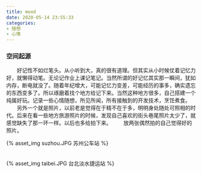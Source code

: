 ```yaml
---
title: mood
date: 2020-05-14 23:55:33
categories:
- 随想
- 心情
---
```


### 空间起源

&emsp;&emsp;好记性不如烂笔头。从小听到大，真的很有道理。但其实从小时候仗着记忆力好，就懒得动笔。无论记作业上课记笔记。当然所谓的好记忆其实那一瞬间，犹如内存，断电就没了。随着年纪增大，可能记忆力变差，可能经历的事多，确实遗忘的东西变多了。所以琢磨着找个地方给记下来。当然这种地方很多，自己搭建一个纯属好玩。记录一些心情随想，所见所闻，所有接触到的开发技术，烹饪煮食。
&emsp;&emsp;另外一个就是照片，以前老是觉得在于精不在于多，明明身处随处可照相的时代。后来在看一些地方旅游照片的时候，发现自己喜欢的街头巷尾照片太少了，就感觉缺失了那一环一样。以后也多给拍下来。
&emsp;&emsp;放两张偶然拍的自己觉得好的照片。

{% asset_img suzhou.JPG 苏州公车站 %}
</br>
</br>
</br>
{% asset_img taibei.JPG 台北淡水捷运站 %}
